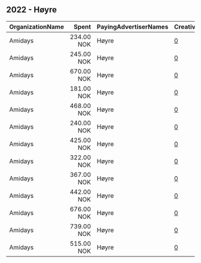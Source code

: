 ## 2022 - Høyre 
|OrganizationName|Spent|PayingAdvertiserNames|CreativeUrls|Impressions|Genders|AgeBrackets|CountryCodes|BillingAddresses|CandidateBallotInformation|
|:---|---:|:---|:---|---:|:---|:---|:---|:---|:---|
|Amidays|234.00 NOK|Høyre|[0](https://www.snap.com/political-ads/asset/382056eace50ae07110f2735b166570e628aff4c86b60cb98dc9626e28dc53cf?mediaType=mp4)|2,262||25+|norway|"Industrigata 59,OSLO,0357,NO"||
|Amidays|245.00 NOK|Høyre|[0](https://www.snap.com/political-ads/asset/3692da6596e46330d4cde03b36a723f7e2ac20fd43240f29c00f3d9f45bd1eaf?mediaType=mp4)|2,149||25+|norway|"Industrigata 59,OSLO,0357,NO"||
|Amidays|670.00 NOK|Høyre|[0](https://www.snap.com/political-ads/asset/17233d1e54d68f8679616c03de5e6978b8d5e77837d11386defdf42a6436642a?mediaType=mp4)|8,022||18-30|norway|"Industrigata 59,OSLO,0357,NO"||
|Amidays|181.00 NOK|Høyre|[0](https://www.snap.com/political-ads/asset/704ee206bf571e9be879bda463645a2d049d0f77aaa9821ccd1035073aa50464?mediaType=mp4)|1,792||25+|norway|"Industrigata 59,OSLO,0357,NO"||
|Amidays|468.00 NOK|Høyre|[0](https://www.snap.com/political-ads/asset/3cfdd0d4f948d368c6232293ab51899087ee2c9023556d17fa4c1edd87d790d3?mediaType=mp4)|4,083||25+|norway|"Industrigata 59,OSLO,0357,NO"||
|Amidays|240.00 NOK|Høyre|[0](https://www.snap.com/political-ads/asset/37636921ffcb2c1af86f367264e0744a65b54ce964d20978867ef60520dacb5a?mediaType=mp4)|1,880||25+|norway|"Industrigata 59,OSLO,0357,NO"||
|Amidays|425.00 NOK|Høyre|[0](https://www.snap.com/political-ads/asset/780a4e1b0dbf99ef8412897f5ae1a5ae5f0de44f8d00e13aed840ed2bce9ff2e?mediaType=mp4)|3,336||25+|norway|"Industrigata 59,OSLO,0357,NO"||
|Amidays|322.00 NOK|Høyre|[0](https://www.snap.com/political-ads/asset/bc8a64fb4bf96f4d390c14ed8e180c58f8d9a7a43c9b1c046968a125c8bc891f?mediaType=mp4)|3,809||18-30|norway|"Industrigata 59,OSLO,0357,NO"||
|Amidays|367.00 NOK|Høyre|[0](https://www.snap.com/political-ads/asset/6377d1a57020ded6dab9cfe5eda62f9118989c37a53b2ad7e7c4041677095761?mediaType=mp4)|4,171||18-30|norway|"Industrigata 59,OSLO,0357,NO"||
|Amidays|442.00 NOK|Høyre|[0](https://www.snap.com/political-ads/asset/a4ab2b8bd721e4a585b69e12d4a619387bc35daecf75f222172246a5fb478123?mediaType=mp4)|5,599||18-30|norway|"Industrigata 59,OSLO,0357,NO"||
|Amidays|676.00 NOK|Høyre|[0](https://www.snap.com/political-ads/asset/6e0514aabec43299438e039af108622568a19ac1ee2517d6abbfa02fec7b6542?mediaType=mp4)|8,004||18-30|norway|"Industrigata 59,OSLO,0357,NO"||
|Amidays|739.00 NOK|Høyre|[0](https://www.snap.com/political-ads/asset/d8780df4352f7d4e3be509a5fdcc4b2f071d83fe8a29dedd4afb6c0957a470b1?mediaType=mp4)|5,837||25+|norway|"Industrigata 59,OSLO,0357,NO"||
|Amidays|515.00 NOK|Høyre|[0](https://www.snap.com/political-ads/asset/65bd343abe675928e687679dab9bcc5fcac64a99b4f1d51606e5eb74886f8982?mediaType=mp4)|6,260||18-30|norway|"Industrigata 59,OSLO,0357,NO"||
